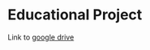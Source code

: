 # Educational Project 
Link to [google drive](https://drive.google.com/file/d/1t5Q4q0jz0QbJheb9xRdn8YiYEwPf1Eae/view?usp=sharing)
